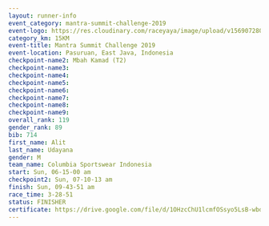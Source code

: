 ```yaml
---
layout: runner-info 
event_category: mantra-summit-challenge-2019 
event-logo: https://res.cloudinary.com/raceyaya/image/upload/v1569072809/logo/mantra-image_segrbx.jpg
category_km: 15KM 
event-title: Mantra Summit Challenge 2019 
event-location: Pasuruan, East Java, Indonesia 
checkpoint-name2: Mbah Kamad (T2) 
checkpoint-name3: 
checkpoint-name4: 
checkpoint-name5: 
checkpoint-name6: 
checkpoint-name7: 
checkpoint-name8: 
checkpoint-name9: 
overall_rank: 119
gender_rank: 89
bib: 714
first_name: Alit
last_name: Udayana
gender: M
team_name: Columbia Sportswear Indonesia
start: Sun, 06-15-00 am
checkpoint2: Sun, 07-10-13 am
finish: Sun, 09-43-51 am
race_time: 3-28-51
status: FINISHER
certificate: https://drive.google.com/file/d/1OHzcChU1lcmfOSsyo5LsB-wbdzlpwxkz/view?usp=sharing
---
```

